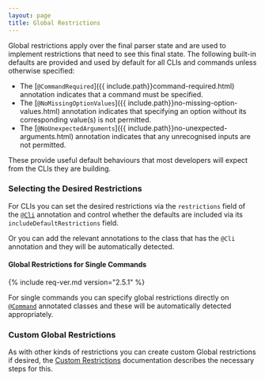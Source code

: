```yaml
---
layout: page
title: Global Restrictions
---
```


Global restrictions apply over the final parser state and are used to implement restrictions that need to see  this final state. The following built-in defaults are provided and used by default for all CLIs and commands unless otherwise specified:

- The [`@CommandRequired`]({{ include.path}}command-required.html) annotation indicates that a command must be specified.
- The [`@NoMissingOptionValues`]({{ include.path}}no-missing-option-values.html) annotation indicates that specifying an option without its corresponding value(s) is not permitted.
- The [`@NoUnexpectedArguments`]({{ include.path}}no-unexpected-arguments.html) annotation indicates that any unrecognised inputs are not permitted.

These provide useful default behaviours that most developers will expect from the CLIs they are building.

### Selecting the Desired Restrictions

For CLIs you can set the desired restrictions via the `restrictions` field of the [`@Cli`](../annotations/cli.html) annotation and control whether the defaults are included via its `includeDefaultRestrictions` field.

Or you can add the relevant annotations to the class that has the `@Cli` annotation and they will be automatically detected.

#### Global Restrictions for Single Commands

{% include req-ver.md version="2.5.1" %} 

For single commands you can specify global restrictions directly on [`@Command`](../annotations/command.html) annotated classes and these will be automatically detected appropriately.

### Custom Global Restrictions

As with other kinds of restrictions you can create custom Global restrictions if desired, the [Custom Restrictions](custom.html) documentation describes the necessary steps for this.